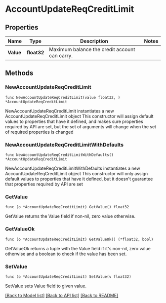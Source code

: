 # AccountUpdateReqCreditLimit

## Properties

Name | Type | Description | Notes
------------ | ------------- | ------------- | -------------
**Value** | **float32** | Maximum balance the credit account can carry. | 

## Methods

### NewAccountUpdateReqCreditLimit

`func NewAccountUpdateReqCreditLimit(value float32, ) *AccountUpdateReqCreditLimit`

NewAccountUpdateReqCreditLimit instantiates a new AccountUpdateReqCreditLimit object
This constructor will assign default values to properties that have it defined,
and makes sure properties required by API are set, but the set of arguments
will change when the set of required properties is changed

### NewAccountUpdateReqCreditLimitWithDefaults

`func NewAccountUpdateReqCreditLimitWithDefaults() *AccountUpdateReqCreditLimit`

NewAccountUpdateReqCreditLimitWithDefaults instantiates a new AccountUpdateReqCreditLimit object
This constructor will only assign default values to properties that have it defined,
but it doesn't guarantee that properties required by API are set

### GetValue

`func (o *AccountUpdateReqCreditLimit) GetValue() float32`

GetValue returns the Value field if non-nil, zero value otherwise.

### GetValueOk

`func (o *AccountUpdateReqCreditLimit) GetValueOk() (*float32, bool)`

GetValueOk returns a tuple with the Value field if it's non-nil, zero value otherwise
and a boolean to check if the value has been set.

### SetValue

`func (o *AccountUpdateReqCreditLimit) SetValue(v float32)`

SetValue sets Value field to given value.



[[Back to Model list]](../README.md#documentation-for-models) [[Back to API list]](../README.md#documentation-for-api-endpoints) [[Back to README]](../README.md)


